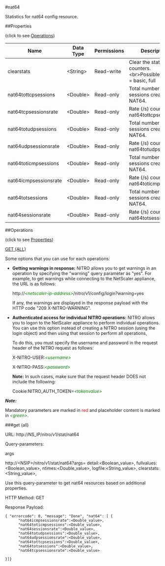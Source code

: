 #nat64

Statistics for nat64 config resource.


##Properties 
<span>(click to see [Operations](#operations))</span>


<table><thead><tr><th>Name</th><th> Data Type</th><th> Permissions</th><th>Description</th></tr></thead><tbody><tr><td>clearstats</td><td>&lt;String></td><td>Read-write</td><td>Clear the statsistics / counters.&lt;br>Possible values = basic, full</td><tr><tr><td>nat64tottcpsessions</td><td>&lt;Double></td><td>Read-only</td><td>Total number of TCP sessions created by NAT64.</td><tr><tr><td>nat64tcpsessionsrate</td><td>&lt;Double></td><td>Read-only</td><td>Rate (/s) counter for nat64tottcpsessions</td><tr><tr><td>nat64totudpsessions</td><td>&lt;Double></td><td>Read-only</td><td>Total number of UDP sessions created by NAT64.</td><tr><tr><td>nat64udpsessionsrate</td><td>&lt;Double></td><td>Read-only</td><td>Rate (/s) counter for nat64totudpsessions</td><tr><tr><td>nat64toticmpsessions</td><td>&lt;Double></td><td>Read-only</td><td>Total number of ICMP sessions created by NAT64.</td><tr><tr><td>nat64icmpsessionsrate</td><td>&lt;Double></td><td>Read-only</td><td>Rate (/s) counter for nat64toticmpsessions</td><tr><tr><td>nat64totsessions</td><td>&lt;Double></td><td>Read-only</td><td>Total number of sessions created by NAT64.</td><tr><tr><td>nat64sessionsrate</td><td>&lt;Double></td><td>Read-only</td><td>Rate (/s) counter for nat64totsessions</td><tr></tbody></table>
##Operations 
<span>(click to see [Properties](#properties))</span>


[GET (ALL)](#get-(all))


Some options that you can use for each operations:
<ul><li><p><b>Getting warnings in response:</b> NITRO allows you to get warnings in an operation by specifying the "warning" query parameter as "yes". For example, to get warnings while connecting to the NetScaler appliance, the URL is as follows:</p><p>http://<span style="color:green;font-style:italic;">&lt;netscaler-ip-address&gt;</span>/nitro/v1/config/login?warning=yes</p><p>If any, the warnings are displayed in the response payload with the HTTP code "209 X-NITRO-WARNING".</p></li><li><p><b>Authenticated access for individual NITRO operations:</b> NITRO allows you to logon to the NetScaler appliance to perform individual operations. You can use this option instead of creating a NITRO session (using the login object) and then using that session to perform all operations,</p><p>To do this, you must specify the username and password in the request header of the NITRO request as follows:</p><p>X-NITRO-USER:<span style="color:green;font-style:italic;">&lt;username&gt;</span></p><p>X-NITRO-PASS:<span style="color:green;font-style:italic;">&lt;password&gt;</span></p><p><b>Note:</b> In such cases, make sure that the request header DOES not include the following:</p><p>Cookie:NITRO_AUTH_TOKEN=<span style="color:green;font-style:italic;">&lt;tokenvalue&gt;</span></p></li></ul>



***Note:*** 
Mandatory parameters are marked in <span style="color:#FF0000;">red</span> and placeholder content is marked in <span style="color:green;font-style:italic">&lt;green&gt;</span>.

###get (all)



URL: http://NS_IP/nitro/v1/stat/nat64
Query-parameters:
args
http://&lt;NSIP&gt;/nitro/v1/stat/nat64?args=      detail:&lt;Boolean_value&gt;,      fullvalues:&lt;Boolean_value&gt;,      ntimes:&lt;Double_value&gt;,      logfile:&lt;String_value&gt;,      clearstats:&lt;String_value&gt;,
Use this query-parameter to get nat64 resources based on additional properties.



HTTP Method: GET
Response Payload: ```{ "errorcode": 0, "message": "Done", "nat64": [ {      "nat64icmpsessionsrate":<Double_value>,      "nat64toticmpsessions":<Double_value>,      "nat64sessionsrate":<Double_value>,      "nat64totudpsessions":<Double_value>,      "nat64udpsessionsrate":<Double_value>,      "nat64tottcpsessions":<Double_value>,      "nat64totsessions":<Double_value>,      "nat64tcpsessionsrate":<Double_value>}]}```



